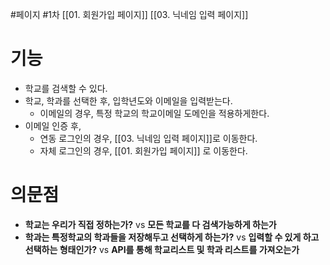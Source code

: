 #페이지 #1차 
[[01. 회원가입 페이지]]
[[03. 닉네임 입력 페이지]]

# 기능
- 학교를 검색할 수 있다.
- 학교, 학과를 선택한 후, 입학년도와 이메일을 입력받는다.
	 - 이메일의 경우, 특정 학교의 학교이메일 도메인을 적용하게한다.
- 이메일 인증 후, 
	- 연동 로그인의 경우, [[03. 닉네임 입력 페이지]]로 이동한다.
	- 자체 로그인의 경우, [[01. 회원가입 페이지]] 로 이동한다.
# 의문점
- **학교는 우리가 직접 정하는가?** vs **모든 학교를 다 검색가능하게 하는가**
- **학과는 특정학교의 학과들을 저장해두고 선택하게 하는가?** vs **입력할 수 있게 하고 선택하는 형태인가?** vs **API를 통해 학교리스트 및 학과 리스트를 가져오는가**
